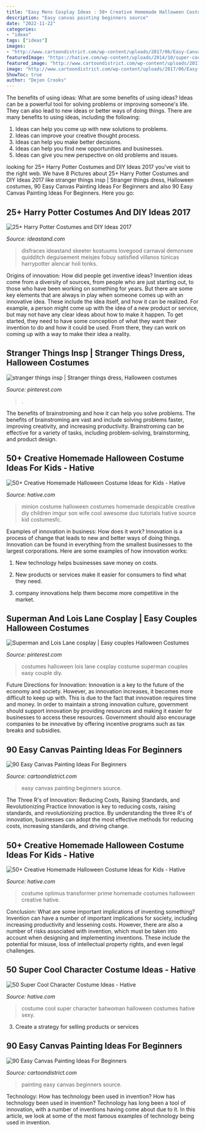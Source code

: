 ```yaml
---
title: "Easy Mens Cosplay Ideas : 50+ Creative Homemade Halloween Costume Ideas For Kids"
description: "Easy canvas painting beginners source"
date: "2022-11-22"
categories:
- "ideas"
tags: ["ideas"]
images:
- "http://www.cartoondistrict.com/wp-content/uploads/2017/06/Easy-Canvas-Painting-Ideas-For-Beginners21-1.jpg"
featuredImage: "https://hative.com/wp-content/uploads/2014/10/super-cool-costume-ideas/30-batwoman-costume.jpg"
featured_image: "http://www.cartoondistrict.com/wp-content/uploads/2017/06/Easy-Canvas-Painting-Ideas-For-Beginners0201.jpg"
image: "http://www.cartoondistrict.com/wp-content/uploads/2017/06/Easy-Canvas-Painting-Ideas-For-Beginners21-1.jpg"
ShowToc: true
author: "Dejon Crooks"
---
```



The benefits of using ideas: What are some benefits of using ideas?
Ideas can be a powerful tool for solving problems or improving someone's life. They can also lead to new ideas or better ways of doing things. There are many benefits to using ideas, including the following: 
1. Ideas can help you come up with new solutions to problems.
2. Ideas can improve your creative thought process. 
3. Ideas can help you make better decisions. 
4. Ideas can help you find new opportunities and businesses. 
5. Ideas can give you new perspective on old problems and issues.

	

		
looking for 25+ Harry Potter Costumes and DIY Ideas 2017 you've visit to the right web. We have 8 Pictures about 25+ Harry Potter Costumes and DIY Ideas 2017 like stranger things insp | Stranger things dress, Halloween costumes, 90 Easy Canvas Painting Ideas For Beginners and also 90 Easy Canvas Painting Ideas For Beginners. Here you go:
		
    
## 25+ Harry Potter Costumes And DIY Ideas 2017

<img loading=lazy src="https://ideastand.com/wp-content/uploads/2017/09/harry-potter-costumes/13-harry-potter-halloween-costume-diy.jpg" onerror="this.onerror=null;this.src='https://tse3.mm.bing.net/th?id=OIP.ngmjbHhI4gCXciYvitBGvQHaLG&amp;pid=15.1';" alt="25+ Harry Potter Costumes and DIY Ideas 2017">

_Source: ideastand.com_

>disfraces ideastand skeeter kostuums lovegood carnaval demonsee quidditch deguisement meisjes fobuy satisfied villanos túnicas harrypotter alencar holi tonks. 

	

Origins of innovation: How did people get inventive ideas?
Invention ideas come from a diversity of sources, from people who are just starting out, to those who have been working on something for years. But there are some key elements that are always in play when someone comes up with an innovative idea. These include the idea itself, and how it can be realized. For example, a person might come up with the idea of a new product or service, but may not have any clear ideas about how to make it happen. To get started, they need to have some conception of what they want their invention to do and how it could be used. From there, they can work on coming up with a way to make their idea a reality.

    
## Stranger Things Insp | Stranger Things Dress, Halloween Costumes

<img loading=lazy src="https://i.pinimg.com/736x/07/06/ff/0706ff545073f1eae55da0d86f0dca19--holiday-fashion-puns.jpg" onerror="this.onerror=null;this.src='https://tse3.mm.bing.net/th?id=OIP.Z0LHy1tozUcESi-ZQYzsagHaKj&amp;pid=15.1';" alt="stranger things insp | Stranger things dress, Halloween costumes">

_Source: pinterest.com_

>. 

	

The benefits of brainstroming and how it can help you solve problems.
The benefits of brainstroming are vast and include solving problems faster, improving creativity, and increasing productivity. Brainstroming can be effective for a variety of tasks, including problem-solving, brainstorming, and product design.

    
## 50+ Creative Homemade Halloween Costume Ideas For Kids - Hative

<img loading=lazy src="https://hative.com/wp-content/uploads/2014/03/costumes-for-kids/29-minion-kid-costume-idea.jpg" onerror="this.onerror=null;this.src='https://tse3.mm.bing.net/th?id=OIP.wh_0bScCbcmhKW8w_pUfEgHaJ4&amp;pid=15.1';" alt="50+ Creative Homemade Halloween Costume Ideas for Kids - Hative">

_Source: hative.com_

>minion costume halloween costumes homemade despicable creative diy children imgur son wife cool awesome duo tutorials hative source kid costumesfc. 

	

Examples of innovation in business: How does it work?
Innovation is a process of change that leads to new and better ways of doing things. Innovation can be found in everything from the smallest businesses to the largest corporations. Here are some examples of how innovation works:
1. New technology helps businesses save money on costs.

2. New products or services make it easier for consumers to find what they need.

3. company innovations help them become more competitive in the market.


    
## Superman And Lois Lane Cosplay | Easy Couples Halloween Costumes

<img loading=lazy src="https://i.pinimg.com/736x/ea/57/f5/ea57f5e57c3bdee13ffc95ba97d5661e.jpg" onerror="this.onerror=null;this.src='https://tse4.mm.bing.net/th?id=OIP.wwVYWphF5Tb2y0SH-TAgpAHaJ3&amp;pid=15.1';" alt="Superman and Lois Lane cosplay | Easy couples Halloween Costumes">

_Source: pinterest.com_

>costumes halloween lois lane cosplay costume superman couples easy couple diy. 

	

Future Directions for Innovation:
Innovation is a key to the future of the economy and society. However, as innovation increases, it becomes more difficult to keep up with. This is due to the fact that innovation requires time and money. In order to maintain a strong innovation culture, government should support innovation by providing resources and making it easier for businesses to access these resources. Government should also encourage companies to be innovative by offering incentive programs such as tax breaks and subsidies.

    
## 90 Easy Canvas Painting Ideas For Beginners

<img loading=lazy src="http://www.cartoondistrict.com/wp-content/uploads/2017/06/Easy-Canvas-Painting-Ideas-For-Beginners21-1.jpg" onerror="this.onerror=null;this.src='https://tse4.mm.bing.net/th?id=OIP.4OkhfQN4teidQ5dAVEC1JwHaJ4&amp;pid=15.1';" alt="90 Easy Canvas Painting Ideas For Beginners">

_Source: cartoondistrict.com_

>easy canvas painting beginners source. 

	

The Three R's of Innovation: Reducing Costs, Raising Standards, and Revolutionizing Practice
Innovation is key to reducing costs, raising standards, and revolutionizing practice. By understanding the three R's of innovation, businesses can adopt the most effective methods for reducing costs, increasing standards, and driving change.

    
## 50+ Creative Homemade Halloween Costume Ideas For Kids - Hative

<img loading=lazy src="https://hative.com/wp-content/uploads/2014/03/costumes-for-kids/6-optimus-prime-transformer.jpg" onerror="this.onerror=null;this.src='https://tse3.mm.bing.net/th?id=OIP.WQav_ShpHPboZv4zDvmz4wHaJ4&amp;pid=15.1';" alt="50+ Creative Homemade Halloween Costume Ideas for Kids - Hative">

_Source: hative.com_

>costume optimus transformer prime homemade costumes halloween creative hative. 

	

Conclusion: What are some important implications of inventing something?
Invention can have a number of important implications for society, including increasing productivity and lessening costs. However, there are also a number of risks associated with invention, which must be taken into account when designing and implementing inventions. These include the potential for misuse, loss of intellectual property rights, and even legal challenges.

    
## 50 Super Cool Character Costume Ideas - Hative

<img loading=lazy src="https://hative.com/wp-content/uploads/2014/10/super-cool-costume-ideas/30-batwoman-costume.jpg" onerror="this.onerror=null;this.src='https://tse3.mm.bing.net/th?id=OIP.OKnekT2OwZNeOfSmlhvEAAHaLI&amp;pid=15.1';" alt="50 Super Cool Character Costume Ideas - Hative">

_Source: hative.com_

>costume cool super character batwoman halloween costumes hative sexy. 

	

3. Create a strategy for selling products or services 

    
## 90 Easy Canvas Painting Ideas For Beginners

<img loading=lazy src="http://www.cartoondistrict.com/wp-content/uploads/2017/06/Easy-Canvas-Painting-Ideas-For-Beginners0201.jpg" onerror="this.onerror=null;this.src='https://tse2.mm.bing.net/th?id=OIP.hI1Tv4Y6Y5t2unCN60fbQgHaLc&amp;pid=15.1';" alt="90 Easy Canvas Painting Ideas For Beginners">

_Source: cartoondistrict.com_

>painting easy canvas beginners source. 

	

Technology: How has technology been used in invention?
How has technology been used in invention? Technology has long been a tool of innovation, with a number of inventions having come about due to it. In this article, we look at some of the most famous examples of technology being used in invention.

